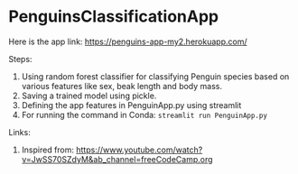 # PenguinsClassificationApp


Here is the app link: https://penguins-app-my2.herokuapp.com/


Steps:
1. Using random forest classifier for classifying Penguin species based on various features like sex, beak length and body mass.
2. Saving a trained model using pickle.
3. Defining the app features in PenguinApp.py using streamlit
4. For running the command in Conda: ``` streamlit run PenguinApp.py  ```






Links:
1. Inspired from: https://www.youtube.com/watch?v=JwSS70SZdyM&ab_channel=freeCodeCamp.org
